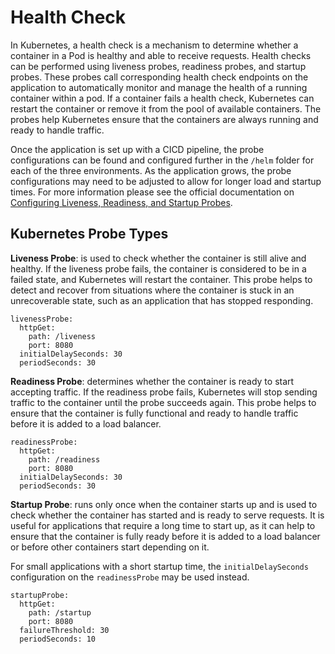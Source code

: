 # **Health Check**

In Kubernetes, a health check is a mechanism to determine whether a container in a Pod is healthy and able to receive requests. Health checks can be performed using liveness probes, readiness probes, and startup probes. These probes call corresponding health check endpoints on the application to automatically monitor and manage the health of a running container within a pod. If a container fails a health check, Kubernetes can restart the container or remove it from the pool of available containers. The probes help Kubernetes ensure that the containers are always running and ready to handle traffic.

Once the application is set up with a CICD pipeline, the probe configurations can be found and configured further in the `/helm` folder for each of the three environments. As the application grows, the probe configurations may need to be adjusted to allow for longer load and startup times. For more information please see the official documentation on [Configuring Liveness, Readiness, and Startup Probes](https://kubernetes.io/docs/tasks/configure-pod-container/configure-liveness-readiness-startup-probes/).

## **Kubernetes Probe Types**

**Liveness Probe**: is used to check whether the container is still alive and healthy. If the liveness probe fails, the container is considered to be in a failed state, and Kubernetes will restart the container. This probe helps to detect and recover from situations where the container is stuck in an unrecoverable state, such as an application that has stopped responding.

```
livenessProbe:
  httpGet:
    path: /liveness
    port: 8080
  initialDelaySeconds: 30
  periodSeconds: 30
```

**Readiness Probe**: determines whether the container is ready to start accepting traffic. If the readiness probe fails, Kubernetes will stop sending traffic to the container until the probe succeeds again. This probe helps to ensure that the container is fully functional and ready to handle traffic before it is added to a load balancer. 

```
readinessProbe:
  httpGet:
    path: /readiness
    port: 8080
  initialDelaySeconds: 30
  periodSeconds: 30
```

**Startup Probe**: runs only once when the container starts up and is used to check whether the container has started and is ready to serve requests. It is useful for applications that require a long time to start up, as it can help to ensure that the container is fully ready before it is added to a load balancer or before other containers start depending on it.

For small applications with a short startup time, the `initialDelaySeconds` configuration on the `readinessProbe` may be used instead.

```
startupProbe:
  httpGet:
    path: /startup
    port: 8080
  failureThreshold: 30
  periodSeconds: 10
```
